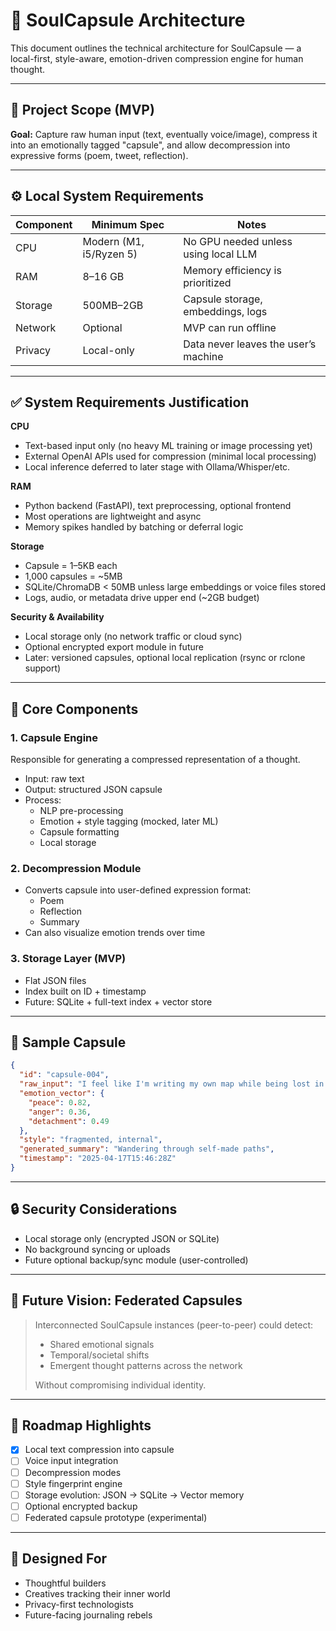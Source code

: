 
# 🧱 SoulCapsule Architecture

This document outlines the technical architecture for SoulCapsule — a local-first, style-aware, emotion-driven compression engine for human thought.

---

## 🎯 Project Scope (MVP)

**Goal:** Capture raw human input (text, eventually voice/image), compress it into an emotionally tagged "capsule", and allow decompression into expressive forms (poem, tweet, reflection).

---

## ⚙️ Local System Requirements

| Component       | Minimum Spec               | Notes                                   |
|----------------|----------------------------|-----------------------------------------|
| CPU            | Modern (M1, i5/Ryzen 5)     | No GPU needed unless using local LLM    |
| RAM            | 8–16 GB                     | Memory efficiency is prioritized        |
| Storage        | 500MB–2GB                   | Capsule storage, embeddings, logs       |
| Network        | Optional                    | MVP can run offline                     |
| Privacy        | Local-only                  | Data never leaves the user’s machine    |

---

## ✅ System Requirements Justification

**CPU**  
- Text-based input only (no heavy ML training or image processing yet)
- External OpenAI APIs used for compression (minimal local processing)
- Local inference deferred to later stage with Ollama/Whisper/etc.

**RAM**  
- Python backend (FastAPI), text preprocessing, optional frontend
- Most operations are lightweight and async
- Memory spikes handled by batching or deferral logic

**Storage**  
- Capsule = 1–5KB each  
- 1,000 capsules = ~5MB  
- SQLite/ChromaDB < 50MB unless large embeddings or voice files stored
- Logs, audio, or metadata drive upper end (~2GB budget)

**Security & Availability**  
- Local storage only (no network traffic or cloud sync)
- Optional encrypted export module in future
- Later: versioned capsules, optional local replication (rsync or rclone support)

---

## 🧠 Core Components

### 1. Capsule Engine
Responsible for generating a compressed representation of a thought.

- Input: raw text
- Output: structured JSON capsule
- Process:
  - NLP pre-processing
  - Emotion + style tagging (mocked, later ML)
  - Capsule formatting
  - Local storage

### 2. Decompression Module
- Converts capsule into user-defined expression format:
  - Poem
  - Reflection
  - Summary
- Can also visualize emotion trends over time

### 3. Storage Layer (MVP)
- Flat JSON files
- Index built on ID + timestamp
- Future: SQLite + full-text index + vector store

---

## 🧪 Sample Capsule

```json
{
  "id": "capsule-004",
  "raw_input": "I feel like I'm writing my own map while being lost in it.",
  "emotion_vector": {
    "peace": 0.82,
    "anger": 0.36,
    "detachment": 0.49
  },
  "style": "fragmented, internal",
  "generated_summary": "Wandering through self-made paths",
  "timestamp": "2025-04-17T15:46:28Z"
}
```

---

## 🔒 Security Considerations

- Local storage only (encrypted JSON or SQLite)
- No background syncing or uploads
- Future optional backup/sync module (user-controlled)

---

## 🔮 Future Vision: Federated Capsules

> Interconnected SoulCapsule instances (peer-to-peer) could detect:
> - Shared emotional signals
> - Temporal/societal shifts
> - Emergent thought patterns across the network
>
> Without compromising individual identity.

---

## 🧭 Roadmap Highlights

- [x] Local text compression into capsule
- [ ] Voice input integration
- [ ] Decompression modes
- [ ] Style fingerprint engine
- [ ] Storage evolution: JSON → SQLite → Vector memory
- [ ] Optional encrypted backup
- [ ] Federated capsule prototype (experimental)

---

## 👤 Designed For

- Thoughtful builders  
- Creatives tracking their inner world  
- Privacy-first technologists  
- Future-facing journaling rebels

